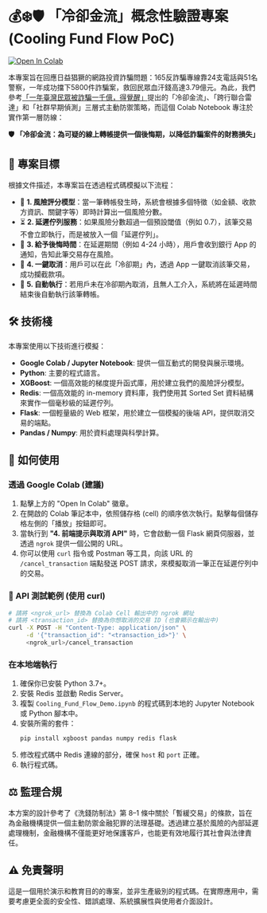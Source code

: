 # 💰❄️🛡️ 「冷卻金流」概念性驗證專案 (Cooling Fund Flow PoC)

[![Open In Colab](https://colab.research.google.com/assets/colab-badge.svg)](https://colab.research.google.com/github/vvchung/Cooling_Fund_Flow_Demo/blob/main/Cooling_Fund_Flow_Demo.ipynb)

本專案旨在回應日益猖獗的網路投資詐騙問題：165反詐騙專線靠24支電話與51名警察，一年成功擋下5800件詐騙案，救回民眾血汗錢高達3.79億元。為此，我們參考[「一年臺灣民眾被詐騙一千億，得覺醒」](https://medium.com/@bohachu/%E4%B8%80%E5%B9%B4%E8%87%BA%E7%81%A3%E6%B0%91%E7%9C%BE%E8%A2%AB%E8%A9%90%E9%A8%99%E4%B8%80%E5%8D%83%E5%84%84-%E5%BE%97%E8%A6%BA%E9%86%92-11ba5b6ec18e)提出的「冷卻金流」、「跨行聯合雷達」和「社群早期偵測」三層式主動防禦策略，而這個 Colab Notebook 專注於實作第一層防線：

**🛡️ 「冷卻金流：為可疑的線上轉帳提供一個後悔期，以降低詐騙案件的財務損失」**


## 🎯 專案目標

根據文件描述，本專案旨在透過程式碼模擬以下流程：

*   🧐 **1. 風險評分模型**：當一筆轉帳發生時，系統會根據多個特徵（如金額、收款方資訊、關鍵字等）即時計算出一個風險分數。
*   ⏳ **2. 延遲佇列服務**：如果風險分數超過一個預設閾值（例如 0.7），該筆交易不會立即執行，而是被放入一個「延遲佇列」。
*   🔔 **3. 給予後悔時間**：在延遲期間（例如 4-24 小時），用戶會收到銀行 App 的通知，告知此筆交易存在風險。
*   🛑 **4. 一鍵取消**：用戶可以在此「冷卻期」內，透過 App 一鍵取消該筆交易，成功攔截款項。
*   🤖 **5. 自動執行**：若用戶未在冷卻期內取消，且無人工介入，系統將在延遲時間結束後自動執行該筆轉帳。

## 🛠️ 技術棧

本專案使用以下技術進行模擬：

*   **Google Colab / Jupyter Notebook**: 提供一個互動式的開發與展示環境。
*   **Python**: 主要的程式語言。
*   **XGBoost**: 一個高效能的梯度提升函式庫，用於建立我們的風險評分模型。
*   **Redis**: 一個高效能的 in-memory 資料庫，我們使用其 Sorted Set 資料結構來實作一個毫秒級的延遲佇列。
*   **Flask**: 一個輕量級的 Web 框架，用於建立一個模擬的後端 API，提供取消交易的端點。
*   **Pandas / Numpy**: 用於資料處理與科學計算。

## 🚀 如何使用

### 透過 Google Colab (建議)

1.  點擊上方的 "Open In Colab" 徽章。
2.  在開啟的 Colab 筆記本中，依照儲存格 (cell) 的順序依次執行。點擊每個儲存格左側的「播放」按鈕即可。
3.  當執行到 **"4. 前端提示與取消 API"** 時，它會啟動一個 Flask 網頁伺服器，並透過 `ngrok` 提供一個公開的 URL。
4.  你可以使用 `curl` 指令或 Postman 等工具，向該 URL 的 `/cancel_transaction` 端點發送 POST 請求，來模擬取消一筆正在延遲佇列中的交易。

### 🧪 API 測試範例 (使用 curl)

```bash
# 請將 <ngrok_url> 替換為 Colab Cell 輸出中的 ngrok 網址
# 請將 <transaction_id> 替換為你想取消的交易 ID (也會顯示在輸出中)
curl -X POST -H "Content-Type: application/json" \
     -d '{"transaction_id": "<transaction_id>"}' \
     <ngrok_url>/cancel_transaction
```

### 在本地端執行

1.  確保你已安裝 Python 3.7+。
2.  安裝 Redis 並啟動 Redis Server。
3.  複製 `Cooling_Fund_Flow_Demo.ipynb` 的程式碼到本地的 Jupyter Notebook 或 Python 腳本中。
4.  安裝所需的套件：
    ```bash
    pip install xgboost pandas numpy redis flask
    ```
5.  修改程式碼中 Redis 連線的部分，確保 `host` 和 `port` 正確。
6.  執行程式碼。

## ⚖️ 監理合規

本方案的設計參考了《洗錢防制法》第 8–1 條中關於「暫緩交易」的條款，旨在為金融機構提供一個主動防禦金融犯罪的法理基礎。透過建立基於風險的內部延遲處理機制，金融機構不僅能更好地保護客戶，也能更有效地履行其社會與法律責任。

## ⚠️ 免責聲明

這是一個用於演示和教育目的的專案，並非生產級別的程式碼。在實際應用中，需要考慮更全面的安全性、錯誤處理、系統擴展性與使用者介面設計。
